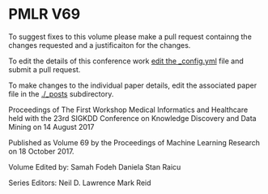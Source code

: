 # PMLR V69

To suggest fixes to this volume please make a pull request containng the changes requested and a justificaiton for the changes.

To edit the details of this conference work [edit the _config.yml](./_config.yml) file and submit a pull request.

To make changes to the individual paper details, edit the associated paper file in the [./_posts](./_posts) subdirectory.

Proceedings of The First Workshop Medical Informatics and Healthcare held with the 23rd SIGKDD Conference on Knowledge Discovery and Data Mining on 14 August 2017

Published as Volume 69 by the Proceedings of Machine Learning Research on 18 October 2017.

Volume Edited by:
  Samah Fodeh
  Daniela Stan Raicu

Series Editors:
  Neil D. Lawrence
  Mark Reid
